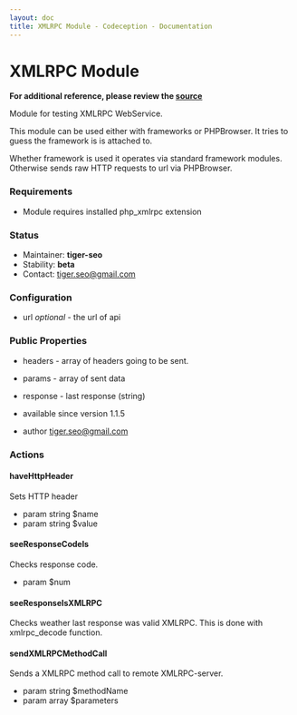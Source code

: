 ```yaml
---
layout: doc
title: XMLRPC Module - Codeception - Documentation
---
```


# XMLRPC Module
**For additional reference, please review the [source](https://github.com/Codeception/Codeception/tree/master/src/Codeception/Module/XMLRPC.php)**


Module for testing XMLRPC WebService.

This module can be used either with frameworks or PHPBrowser.
It tries to guess the framework is is attached to.

Whether framework is used it operates via standard framework modules.
Otherwise sends raw HTTP requests to url via PHPBrowser.

### Requirements

* Module requires installed php_xmlrpc extension

### Status

* Maintainer: **tiger-seo**
* Stability: **beta**
* Contact: tiger.seo@gmail.com

### Configuration

* url *optional* - the url of api

### Public Properties

* headers - array of headers going to be sent.
* params - array of sent data
* response - last response (string)

 * available since version 1.1.5
 * author tiger.seo@gmail.com

### Actions


#### haveHttpHeader


Sets HTTP header

 * param string $name
 * param string $value


#### seeResponseCodeIs


Checks response code.

 * param $num


#### seeResponseIsXMLRPC


Checks weather last response was valid XMLRPC.
This is done with xmlrpc_decode function.



#### sendXMLRPCMethodCall


Sends a XMLRPC method call to remote XMLRPC-server.

 * param string $methodName
 * param array $parameters
